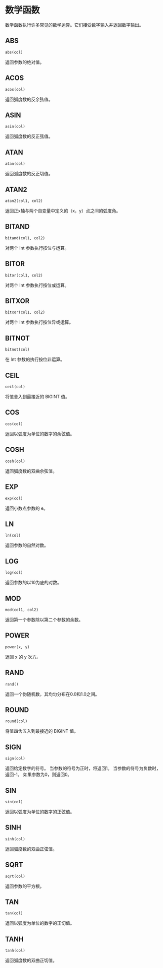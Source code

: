 # 数学函数

数学函数执行许多常见的数学运算。它们接受数字输入并返回数字输出。

## ABS

```
abs(col)
```

返回参数的绝对值。

## ACOS

```
acos(col)
```

返回弧度数的反余弦值。

## ASIN

```
asin(col)
```

返回弧度数的反正弦值。

## ATAN

```
atan(col)
```

返回弧度数的反正切值。

## ATAN2

```
atan2(col1, col2)
```

返回正x轴与两个自变量中定义的（x，y）点之间的弧度角。

## BITAND

```
bitand(col1, col2)
```

对两个 Int 参数执行按位与运算。

## BITOR

```
bitor(col1, col2)
```

对两个 Int 参数执行按位或运算。

## BITXOR

```
bitxor(col1, col2)
```

对两个 Int 参数执行按位异或运算。

## BITNOT

```
bitnot(col)
```

在 Int 参数的执行按位非运算。

## CEIL

```
ceil(col)
```

将值舍入到最接近的 BIGINT 值。

## COS

```
cos(col)
```

返回以弧度为单位的数字的余弦值。

## COSH

```
cosh(col)
```

返回弧度数的双曲余弦值。

## EXP

```
exp(col)
```

返回小数点参数的 e。

## LN

```
ln(col)
```

返回参数的自然对数。

## LOG

```
log(col)
```

返回参数的以10为底的对数。

## MOD

```
mod(col1, col2)
```

返回第一个参数除以第二个参数的余数。

## POWER

```
power(x, y)
```

返回 x 的 y 次方。

## RAND

```
rand()
```

返回一个伪随机数，其均匀分布在0.0和1.0之间。

## ROUND

```
round(col)
```

将值四舍五入到最接近的 BIGINT 值。

## SIGN

```
sign(col)
```

返回给定数字的符号。 当参数的符号为正时，将返回1。 当参数的符号为负数时，返回-1。 如果参数为0，则返回0。

## SIN

```
sin(col)
```

返回以弧度为单位的数字的正弦值。

## SINH

```
sinh(col)
```

返回弧度数的双曲正弦值。

## SQRT

```
sqrt(col)
```

返回参数的平方根。

## TAN

```
tan(col)
```

返回以弧度为单位的数字的正切值。

## TANH

```
tanh(col)
```

返回弧度数的双曲正切值。